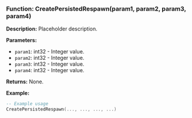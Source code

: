 ### Function: CreatePersistedRespawn(param1, param2, param3, param4)

**Description:**
Placeholder description.

**Parameters:**
- `param1`: int32 - Integer value.
- `param2`: int32 - Integer value.
- `param3`: int32 - Integer value.
- `param4`: int32 - Integer value.

**Returns:** None.

**Example:**

```lua
-- Example usage
CreatePersistedRespawn(..., ..., ..., ...)
```
